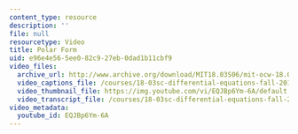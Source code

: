 ```yaml
---
content_type: resource
description: ''
file: null
resourcetype: Video
title: Polar Form
uid: e96e4e56-5ee0-82c9-27eb-0dad1b11cbf9
video_files:
  archive_url: http://www.archive.org/download/MIT18.03S06/mit-ocw-18.03-lec6-19feb2003-220k_512kb.mp4
  video_captions_file: /courses/18-03sc-differential-equations-fall-2011/fc60bba9da93570fb739a3caf456d7ff_EQJBp6Ym-6A.vtt
  video_thumbnail_file: https://img.youtube.com/vi/EQJBp6Ym-6A/default.jpg
  video_transcript_file: /courses/18-03sc-differential-equations-fall-2011/48607ba270aa0a9b7a313aec7f6c58de_EQJBp6Ym-6A.pdf
video_metadata:
  youtube_id: EQJBp6Ym-6A
---
```

